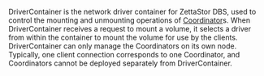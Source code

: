 DriverContainer is the network driver container for ZettaStor DBS, used to control the mounting and unmounting operations of [Coordinator](https://github.com/zettastor/pengyun-coordinator)s. When DriverContainer receives a request to mount a volume, it selects a driver from within the container to mount the volume for use by the clients. DriverContainer can only manage the Coordinators on its own node. Typically, one client connection corresponds to one Coordinator, and Coordinators cannot be deployed separately from DriverContainer.